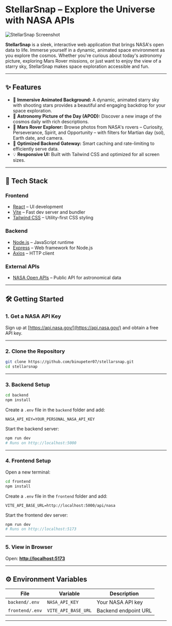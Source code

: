 # StellarSnap – Explore the Universe with NASA APIs

![StellarSnap Screenshot](https://res.cloudinary.com/dk3pg4zly/image/upload/v1750565814/stellersnap_wvoajo.png)

**StellarSnap** is a sleek, interactive web application that brings NASA's open data to life. Immerse yourself in a dynamic, animated space environment as you explore the cosmos. Whether you're curious about today's astronomy picture, exploring Mars Rover missions, or just want to enjoy the view of a starry sky, StellarSnap makes space exploration accessible and fun.

---

## ✨ Features

- 🌌 **Immersive Animated Background:** A dynamic, animated starry sky with shooting stars provides a beautiful and engaging backdrop for your space exploration.
- 🔭 **Astronomy Picture of the Day (APOD):** Discover a new image of the cosmos daily with rich descriptions.
- 🚜 **Mars Rover Explorer:** Browse photos from NASA's rovers – Curiosity, Perseverance, Spirit, and Opportunity – with filters for Martian day (sol), Earth date, and camera.
- 🧠 **Optimized Backend Gateway:** Smart caching and rate-limiting to efficiently serve data.
- 💡 **Responsive UI:** Built with Tailwind CSS and optimized for all screen sizes.

---

## 🚀 Tech Stack

### Frontend

- [React](https://reactjs.org/) – UI development
- [Vite](https://vitejs.dev/) – Fast dev server and bundler
- [Tailwind CSS](https://tailwindcss.com/) – Utility-first CSS styling

### Backend

- [Node.js](https://nodejs.org/) – JavaScript runtime
- [Express](https://expressjs.com/) – Web framework for Node.js
- [Axios](https://axios-http.com/) – HTTP client

### External APIs

- [NASA Open APIs](https://api.nasa.gov/) – Public API for astronomical data

---

## 🛠️ Getting Started

### 1. Get a NASA API Key

Sign up at [https://api.nasa.gov/](https://api.nasa.gov/) and obtain a free API key.

---

### 2. Clone the Repository

```bash
git clone https://github.com/binupeter07/stellarsnap.git
cd stellarsnap
```

---

### 3. Backend Setup

```bash
cd backend
npm install
```

Create a `.env` file in the `backend` folder and add:

```
NASA_API_KEY=YOUR_PERSONAL_NASA_API_KEY
```

Start the backend server:

```bash
npm run dev
# Runs on http://localhost:5000
```

---

### 4. Frontend Setup

Open a new terminal:

```bash
cd frontend
npm install
```

Create a `.env` file in the `frontend` folder and add:

```
VITE_API_BASE_URL=http://localhost:5000/api/nasa
```

Start the frontend dev server:

```bash
npm run dev
# Runs on http://localhost:5173
```

---

### 5. View in Browser

Open:
**[http://localhost:5173](http://localhost:5173)**

---

## ⚙️ Environment Variables

| File            | Variable            | Description          |
| --------------- | ------------------- | -------------------- |
| `backend/.env`  | `NASA_API_KEY`      | Your NASA API key    |
| `frontend/.env` | `VITE_API_BASE_URL` | Backend endpoint URL |

---
